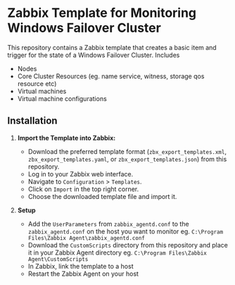 # Zabbix Template for Monitoring Windows Failover Cluster

This repository contains a Zabbix template that creates a basic item and trigger for the state of a Windows Failover Cluster.
Includes
 - Nodes
 - Core Cluster Resources (eg. name service, witness, storage qos resource etc)
 - Virtual machines
 - Virtual machine configurations


## Installation
1. **Import the Template into Zabbix:**
    - Download the preferred template format (`zbx_export_templates.xml`, `zbx_export_templates.yaml`, or `zbx_export_templates.json`) from this repository.
    - Log in to your Zabbix web interface.
    - Navigate to `Configuration` > `Templates`.
    - Click on `Import` in the top right corner.
    - Choose the downloaded template file and import it.

2. **Setup**
    - Add the `UserParameters` from `zabbix_agentd.conf` to the `zabbix_agentd.conf` on the host you want to monitor eg. `C:\Program Files\Zabbix Agent\zabbix_agentd.conf` 
    - Download the `CustomScripts` directory from this repository and place it in your Zabbix Agent directory eg. `C:\Program Files\Zabbix Agent\CustomScripts`
    - In Zabbix, link the template to a host
    - Restart the Zabbix Agent on your host
